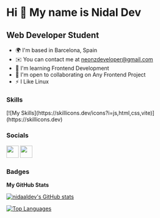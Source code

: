 Hi 👋 My name is Nidal Dev
==========================

Web Developer Student
---------------------

*   🌍  I'm based in Barcelona, Spain
*   ✉️  You can contact me at [neonzdeveloper@gmail.com](mailto:neonzdeveloper@gmail.com)
*   🧠  I'm learning Frontend Development
*   🤝  I'm open to collaborating on Any Frontend Project
*   ⚡  I Like Linux

### Skills
<p align="left">
[![My Skills](https://skillicons.dev/icons?i=js,html,css,vite)](https://skillicons.dev)

                    
 ### Socials
                  
<p align="left"> <a href="https://www.github.com/nidaaldev" target="_blank" rel="noreferrer"><img src="https://raw.githubusercontent.com/danielcranney/readme-generator/main/public/icons/socials/github.svg" width="32" height="32" /></a> <a href="https://www.twitter.com/nidaaldev" target="_blank" rel="noreferrer"><img src="https://raw.githubusercontent.com/danielcranney/readme-generator/main/public/icons/socials/twitter.svg" width="32" height="32" /></a></p>

### Badges

<b>My GitHub Stats</b>

<a href="http://www.github.com/nidaaldev"><img src="https://github-readme-stats.vercel.app/api?username=nidaaldev&show_icons=true&hide=&count_private=true&title_color=0891b2&text_color=ffffff&icon_color=0891b2&bg_color=1c1917&hide_border=true&show_icons=true" alt="nidaaldev's GitHub stats" /></a>

<a href="https://github.com/nidaaldev" align="left"><img src="https://github-readme-stats.vercel.app/api/top-langs/?username=nidaaldev&langs_count=10&title_color=0891b2&text_color=ffffff&icon_color=0891b2&bg_color=1c1917&hide_border=true&locale=en&custom_title=Top%20%Languages" alt="Top Languages" /></a>
